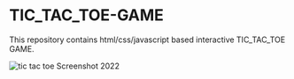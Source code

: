 # TIC_TAC_TOE-GAME
This repository contains html/css/javascript based interactive TIC_TAC_TOE GAME.

![tic tac toe Screenshot 2022](https://user-images.githubusercontent.com/102806061/181054128-5d788e88-0b87-40c5-af0a-06beeb10c30d.png)
